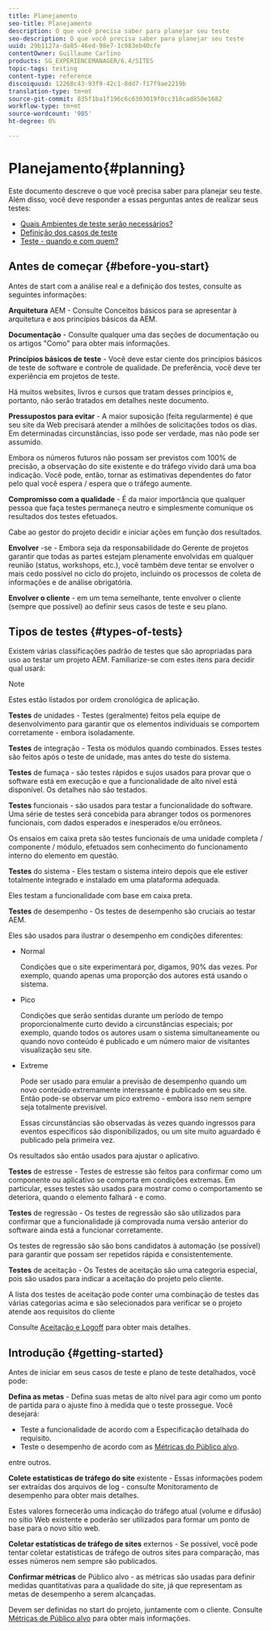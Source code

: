 ```yaml
---
title: Planejamento
seo-title: Planejamento
description: O que você precisa saber para planejar seu teste
seo-description: O que você precisa saber para planejar seu teste
uuid: 29b1127a-da85-46ed-98e7-1c983eb40cfe
contentOwner: Guillaume Carlino
products: SG_EXPERIENCEMANAGER/6.4/SITES
topic-tags: testing
content-type: reference
discoiquuid: 12268c43-93f9-42c1-8dd7-f17f9ae2219b
translation-type: tm+mt
source-git-commit: 835f1ba1f196c6c6303019f0cc310cad850e1682
workflow-type: tm+mt
source-wordcount: '985'
ht-degree: 0%

---
```



# Planejamento{#planning}

Este documento descreve o que você precisa saber para planejar seu teste. Além disso, você deve responder a essas perguntas antes de realizar seus testes:

* [Quais Ambientes de teste serão necessários?](/help/sites-developing/test-environments.md)
* [Definição dos casos de teste](/help/sites-developing/test-cases.md)
* [Teste - quando e com quem?](/help/sites-developing/when-who.md)

## Antes de começar {#before-you-start}

Antes de start com a análise real e a definição dos testes, consulte as seguintes informações:

**Arquitetura**  AEM - Consulte Conceitos básicos para se apresentar à arquitetura e aos princípios básicos da AEM.

**Documentação**  - Consulte qualquer uma das seções de documentação ou os artigos &quot;Como&quot; para obter mais informações.

**Princípios básicos de teste**  - Você deve estar ciente dos princípios básicos de teste de software e controle de qualidade. De preferência, você deve ter experiência em projetos de teste.

Há muitos websites, livros e cursos que tratam desses princípios e, portanto, não serão tratados em detalhes neste documento.

**Pressupostos para evitar**  - A maior suposição (feita regularmente) é que seu site da Web precisará atender a milhões de solicitações todos os dias. Em determinadas circunstâncias, isso pode ser verdade, mas não pode ser assumido.

Embora os números futuros não possam ser previstos com 100% de precisão, a observação do site existente e do tráfego vivido dará uma boa indicação. Você pode, então, tornar as estimativas dependentes do fator pelo qual você espera / espera que o tráfego aumente.

**Compromisso com a qualidade**  - É da maior importância que qualquer pessoa que faça testes permaneça neutro e simplesmente comunique os resultados dos testes efetuados.

Cabe ao gestor do projeto decidir e iniciar ações em função dos resultados.

**Envolver** -se - Embora seja da responsabilidade do Gerente de projetos garantir que todas as partes estejam plenamente envolvidas em qualquer reunião (status, workshops, etc.), você também deve tentar se envolver o mais cedo possível no ciclo do projeto, incluindo os processos de coleta de informações e de análise obrigatória.

**Envolver o cliente**  - em um tema semelhante, tente envolver o cliente (sempre que possível) ao definir seus casos de teste e seu plano.

## Tipos de testes {#types-of-tests}

Existem várias classificações padrão de testes que são apropriadas para uso ao testar um projeto AEM. Familiarize-se com estes itens para decidir qual usará:

>[!NOTE]
>
>Estes estão listados por ordem cronológica de aplicação.

**Testes**  de unidades - Testes (geralmente) feitos pela equipe de desenvolvimento para garantir que os elementos individuais se comportem corretamente - embora isoladamente.

**Testes**  de integração - Testa os módulos quando combinados. Esses testes são feitos após o teste de unidade, mas antes do teste do sistema.

**Testes**  de fumaça - são testes rápidos e sujos usados para provar que o software está em execução e que a funcionalidade de alto nível está disponível. Os detalhes não são testados.

**Testes**  funcionais - são usados para testar a funcionalidade do software. Uma série de testes será concebida para abranger todos os pormenores funcionais, com dados esperados e inesperados e/ou errôneos.

Os ensaios em caixa preta são testes funcionais de uma unidade completa / componente / módulo, efetuados sem conhecimento do funcionamento interno do elemento em questão.

**Testes**  do sistema - Eles testam o sistema inteiro depois que ele estiver totalmente integrado e instalado em uma plataforma adequada.

Eles testam a funcionalidade com base em caixa preta.

**Testes**  de desempenho - Os testes de desempenho são cruciais ao testar AEM.

Eles são usados para ilustrar o desempenho em condições diferentes:

* Normal

   Condições que o site experimentará por, digamos, 90% das vezes. Por exemplo, quando apenas uma proporção dos autores está usando o sistema.

* Pico

   Condições que serão sentidas durante um período de tempo proporcionalmente curto devido a circunstâncias especiais; por exemplo, quando todos os autores usam o sistema simultaneamente ou quando novo conteúdo é publicado e um número maior de visitantes visualização seu site.

* Extreme

   Pode ser usado para emular a previsão de desempenho quando um novo conteúdo extremamente interessante é publicado em seu site. Então pode-se observar um pico extremo - embora isso nem sempre seja totalmente previsível.

   Essas circunstâncias são observadas às vezes quando ingressos para eventos específicos são disponibilizados, ou um site muito aguardado é publicado pela primeira vez.

Os resultados são então usados para ajustar o aplicativo.

**Testes**  de estresse - Testes de estresse são feitos para confirmar como um componente ou aplicativo se comporta em condições extremas. Em particular, esses testes são usados para mostrar como o comportamento se deteriora, quando o elemento falhará - e como.

**Testes**  de regressão - Os testes de regressão são são utilizados para confirmar que a funcionalidade já comprovada numa versão anterior do software ainda está a funcionar corretamente.

Os testes de regressão são são bons candidatos à automação (se possível) para garantir que possam ser repetidos rápida e consistentemente.

**Testes**  de aceitação - Os Testes de aceitação são uma categoria especial, pois são usados para indicar a aceitação do projeto pelo cliente.

A lista dos testes de aceitação pode conter uma combinação de testes das várias categorias acima e são selecionados para verificar se o projeto atende aos requisitos do cliente

Consulte [Aceitação e Logoff](/help/sites-developing/acceptance-signoff.md) para obter mais detalhes.

## Introdução {#getting-started}

Antes de iniciar em seus casos de teste e plano de teste detalhados, você pode:

**Defina as metas**  - Defina suas metas de alto nível para agir como um ponto de partida para o ajuste fino à medida que o teste prossegue. Você desejará:

* Teste a funcionalidade de acordo com a Especificação detalhada do requisito.
* Teste o desempenho de acordo com as [Métricas do Público alvo](/help/managing/best-practices-further-reference.md#key-performance-indicators-and-target-metrics).

entre outros.

**Colete estatísticas de tráfego do site**  existente - Essas informações podem ser extraídas dos arquivos de log - consulte Monitoramento de desempenho para obter mais detalhes.

Estes valores fornecerão uma indicação do tráfego atual (volume e difusão) no sítio Web existente e poderão ser utilizados para formar um ponto de base para o novo sítio web.

**Coletar estatísticas de tráfego de sites**  externos - Se possível, você pode tentar coletar estatísticas de tráfego de outros sites para comparação, mas esses números nem sempre são publicados.

**Confirmar métricas**  de Público alvo - as métricas são usadas para definir medidas quantitativas para a qualidade do site, já que representam as metas de desempenho a serem alcançadas.

Devem ser definidas no start do projeto, juntamente com o cliente. Consulte [Métricas de Público alvo](/help/sites-developing/planning.md) para obter mais informações.
